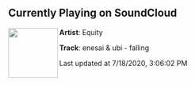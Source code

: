 ## Currently Playing on SoundCloud

[<img align="left" width="100" src="https://i1.sndcdn.com/artworks-N9Z3QP9z6Q8tmicE-xYGOwg-t50x50.jpg">](https://soundcloud.com/equitycollective/falling)

**Artist**: Equity 

**Track**: enesai & ubi - falling

Last updated at 7/18/2020, 3:06:02 PM
